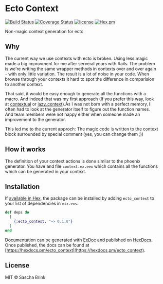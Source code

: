 # Ecto Context

[![Build Status](https://travis-ci.com/sbrink/ecto_context.svg?branch=master)](https://travis-ci.com/sbrink/ecto_context)
[![Coverage Status](https://coveralls.io/repos/github/sbrink/ecto_context/badge.svg?branch=master)](https://coveralls.io/github/sbrink/ecto_context?branch=master)
[![license](https://img.shields.io/github/license/mashape/apistatus.svg)](https://github.com/sbrink/ecto_context/blob/master/LICENSE)
[![Hex.pm](https://img.shields.io/hexpm/v/ecto_context.svg)](https://hexdocs.pm/ecto_context)

Non-magic context generation for ecto

## Why

The current way we use contexts with ecto is broken. Using less magic made a big
improvment for me after serveral years with Rails. The problem is we're writing
the same wrapper methods in contexts over and over again - with only little variation.
The result is a lot of noise in your code. When browse through your contexts it
hard to spot the difference in comparision to another context.

That said, it would be easy enough to generate all the functions with a macro.
And indeed that was my first approach (If you prefer this way, look at
[contextual]() or [lazy_context]()).As I was not born with a perfect memory,
I often had to look at the generator itself to figure out the function names.
And team members were not happy either when someone made an improvement to the
generator.

This led me to the current approch: The magic code is written to the context block
surrounded by special comment (yes, you can change them ;))

## How it works

The definition of your context actions is done similar to the phoenix generator.
You have and file `context.ex.eex` which contains all the functions which can
be generated in your context.



## Installation

If [available in Hex](https://hex.pm/docs/publish), the package can be installed
by adding `ecto_context` to your list of dependencies in `mix.exs`:

```elixir
def deps do
  [
    {:ecto_context, "~> 0.1.0"}
  ]
end
```

Documentation can be generated with [ExDoc](https://github.com/elixir-lang/ex_doc)
and published on [HexDocs](https://hexdocs.pm). Once published, the docs can
be found at [https://hexdocs.pm/ecto_context](https://hexdocs.pm/ecto_context).

## License

MIT © Sascha Brink
